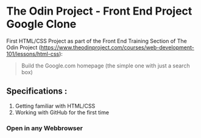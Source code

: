 # The Odin Project - Front End Project Google Clone

First HTML/CSS Project as part of the Front End Training Section of The Odin Project (https://www.theodinproject.com/courses/web-development-101/lessons/html-css): 
> Build the Google.com homepage (the simple one with just a search box)


## Specifications :
1. Getting familiar with HTML/CSS
2. Working with GitHub for the first time


### Open in any Webbrowser
